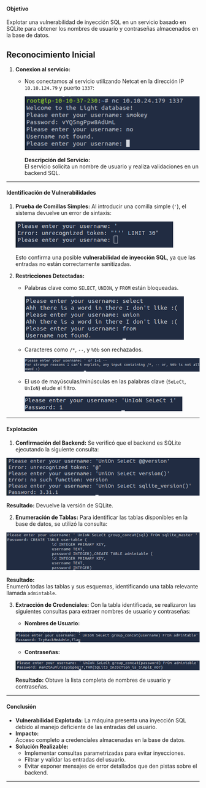 #### **Objetivo**

Explotar una vulnerabilidad de inyección SQL en un servicio basado en SQLite para obtener los nombres de usuario y contraseñas almacenados en la base de datos.

##  **Reconocimiento Inicial**

1. **Conexion al servicio:**
    
    - Nos conectamos al servicio utilizando Netcat en la dirección IP `10.10.124.79` y puerto `1337`:

      ![](Pasted%20image%2020250125102922.png.png)
      
      **Descripción del Servicio:**  
		El servicio solicita un nombre de usuario y realiza validaciones en un backend SQL.

---

#### **Identificación de Vulnerabilidades**

1. **Prueba de Comillas Simples:** Al introducir una comilla simple (`'`), el sistema devuelve un error de sintaxis:

     ![](Pasted%20image%2020250125103744.png)
    
    Esto confirma una posible **vulnerabilidad de inyección SQL**, ya que las entradas no están correctamente sanitizadas.
    
2. **Restricciones Detectadas:**
    - Palabras clave como `SELECT`, `UNION`, y `FROM` están bloqueadas.

      ![](Pasted%20image%2020250125103923.png)
    - Caracteres como `/*`, `--`, y `%0b` son rechazados.

      ![](Pasted%20image%2020250125104217.png)

    - El uso de mayúsculas/minúsculas en las palabras clave (`SeLeCt`, `UnIoN`) elude el filtro.

      ![](Pasted%20image%2020250125104340.png)

---

#### **Explotación**

1. **Confirmación del Backend:** Se verificó que el backend es SQLite ejecutando la siguiente consulta:

![](Pasted%20image%2020250125105755.png)

**Resultado:** Devuelve la versión de SQLite.
    
2. **Enumeración de Tablas:** Para identificar las tablas disponibles en la base de datos, se utilizó la consulta:

![](Pasted%20image%2020250125110150.png)

**Resultado:**  
    Enumeró todas las tablas y sus esquemas, identificando una tabla relevante llamada `admintable`.

3. **Extracción de Credenciales:** Con la tabla identificada, se realizaron las siguientes consultas para extraer nombres de usuario y contraseñas:
    - **Nombres de Usuario:**

    ![](Pasted%20image%2020250125110256.png)
    - **Contraseñas:**

    ![](Pasted%20image%2020250125110508.png)
    
    **Resultado:** Obtuve la lista completa de nombres de usuario y contraseñas.
---
#### **Conclusión**
- **Vulnerabilidad Explotada:** La máquina presenta una inyección SQL debido al manejo deficiente de las entradas del usuario.
- **Impacto:**  
    Acceso completo a credenciales almacenadas en la base de datos.
- **Solución Realizable:**
    - Implementar consultas parametrizadas para evitar inyecciones.
    - Filtrar y validar las entradas del usuario.
    - Evitar exponer mensajes de error detallados que den pistas sobre el backend.

---
